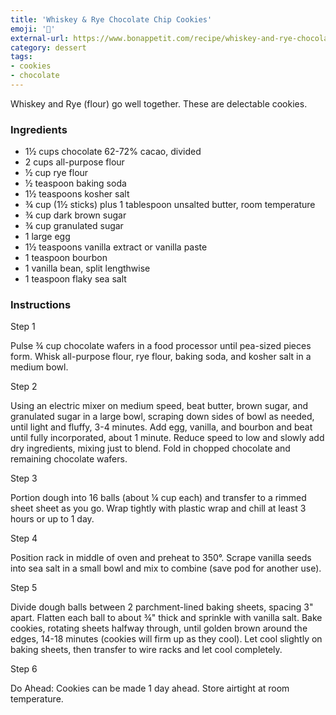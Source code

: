 ```yaml
---
title: 'Whiskey & Rye Chocolate Chip Cookies'
emoji: '🍪'
external-url: https://www.bonappetit.com/recipe/whiskey-and-rye-chocolate-chip-cookies
category: dessert
tags:
- cookies
- chocolate
---
```


Whiskey and Rye (flour) go well together. These are delectable cookies.

### Ingredients

- 1½ cups chocolate 62-72% cacao, divided
- 2 cups all-purpose flour
- ½ cup rye flour
- ½ teaspoon baking soda
- 1½ teaspoons kosher salt
- ¾ cup (1½ sticks) plus 1 tablespoon unsalted butter, room temperature
- ¾ cup dark brown sugar
- ¾ cup granulated sugar
- 1 large egg
- 1½ teaspoons vanilla extract or vanilla paste
- 1 teaspoon bourbon
- 1 vanilla bean, split lengthwise
- 1 teaspoon flaky sea salt

### Instructions

Step 1

   Pulse ¾ cup chocolate wafers in a food processor until pea-sized pieces form. Whisk all-purpose flour, rye flour, baking soda, and kosher salt in a medium bowl.

Step 2

   Using an electric mixer on medium speed, beat butter, brown sugar, and granulated sugar in a large bowl, scraping down sides of bowl as needed, until light and fluffy, 3-4 minutes. Add egg, vanilla, and bourbon and beat until fully incorporated, about 1 minute. Reduce speed to low and slowly add dry ingredients, mixing just to blend. Fold in chopped chocolate and remaining chocolate wafers.

Step 3

   Portion dough into 16 balls (about ¼ cup each) and transfer to a rimmed sheet sheet as you go. Wrap tightly with plastic wrap and chill at least 3 hours or up to 1 day.

Step 4

   Position rack in middle of oven and preheat to 350°. Scrape vanilla seeds into sea salt in a small bowl and mix to combine (save pod for another use).

Step 5

   Divide dough balls between 2 parchment-lined baking sheets, spacing 3" apart. Flatten each ball to about ¾" thick and sprinkle with vanilla salt. Bake cookies, rotating sheets halfway through, until golden brown around the edges, 14-18 minutes (cookies will firm up as they cool). Let cool slightly on baking sheets, then transfer to wire racks and let cool completely.

Step 6

   Do Ahead: Cookies can be made 1 day ahead. Store airtight at room temperature.

